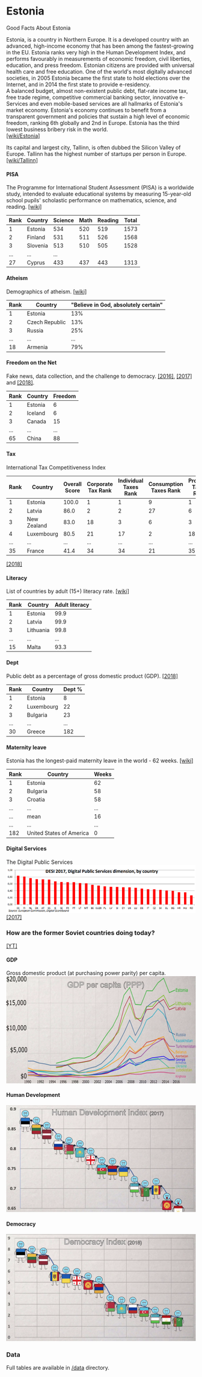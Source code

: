 # Estonia
Good Facts About Estonia

Estonia, is a country in Northern Europe. It is a developed country with an advanced, high-income economy that has been among the fastest-growing in the EU. Estonia ranks very high in the Human Development Index, and performs favourably in measurements of economic freedom, civil liberties, education, and press freedom. Estonian citizens are provided with universal health care and free education. One of the world's most digitally advanced societies, in 2005 Estonia became the first state to hold elections over the Internet, and in 2014 the first state to provide e-residency.  
A balanced budget, almost non-existent public debt, flat-rate income tax, free trade regime, competitive commercial banking sector, innovative e-Services and even mobile-based services are all hallmarks of Estonia's market economy.
Estonia's economy continues to benefit from a transparent government and policies that sustain a high level of economic freedom, ranking 6th globally and 2nd in Europe. Estonia has the third lowest business bribery risk in the world.  
[[wiki/Estonia]](https://en.wikipedia.org/wiki/Estonia)  

Its capital and largest city, Tallinn, is often dubbed the Silicon Valley of Europe. Tallinn has the highest number of startups per person in Europe.  
[[wiki/Tallinn]](https://en.wikipedia.org/wiki/Tallinn)


#### PISA

The Programme for International Student Assessment (PISA) is a worldwide study, intended to evaluate educational systems by measuring 15-year-old school pupils' scholastic performance on mathematics, science, and reading.  [[wiki]](https://en.wikipedia.org/wiki/Programme_for_International_Student_Assessment)

Rank|Country|Science|Math|Reading|Total
---|---|---|---|---|---
1|Estonia|534|520|519|1573
2|Finland|531|511|526|1568
3|Slovenia|513|510|505|1528
...|...|...
27|Cyprus|433|437|443|1313

 
#### Atheism

Demographics of atheism. [[wiki]](https://en.wikipedia.org/wiki/Demographics_of_atheism)

Rank|Country|"Believe in God, absolutely certain"
---|---|---
1|Estonia|13%
2|Czech Republic|13%
3|Russia|25%
...|...|...
18|Armenia|79%


#### Freedom on the Net

Fake news, data collection, and the challenge to democracy. [[2016]](https://freedomhouse.org/report/freedom-net/freedom-net-2016), [[2017]](https://freedomhouse.org/report/table-country-scores-fotn-2017) and [[2018]](https://freedomhouse.org/report/freedom-net/freedom-net-2018).

Rank|Country|Freedom
---|---|---
1|Estonia|6
2|Iceland|6
3|Canada|15
...|...|...
65|China|88


#### Tax

International Tax Competitiveness Index  

Rank|Country|Overall Score|Corporate Tax Rank|Individual Taxes Rank|Consumption Taxes Rank|Property Taxes Rank|International Tax Rules Rank
---|---|---|---|---|---|---|---
1|Estonia|100.0|1|1|9|1|6
2|Latvia|86.0|2|2|27|6|5
3|New Zealand|83.0|18|3|6|3|15
4|Luxembourg|80.5|21|17|2|18|1
...|...|...|...|...|...|...|...
35|France|41.4|34|34|21|35|24

[[2018]](https://taxfoundation.org/publications/international-tax-competitiveness-index/) 


#### Literacy

List of countries by adult (15+) literacy rate. [[wiki]](https://en.wikipedia.org/wiki/List_of_countries_by_literacy_rate)

Rank|Country|Adult literacy
---|---|---
1|Estonia|99.9
2|Latvia|99.9
3|Lithuania|99.8
...|...|...
15|Malta|93.3


#### Dept

Public debt as a percentage of gross domestic product (GDP). [[2018]](https://www.statista.com/statistics/269684/national-debt-in-eu-countries-in-relation-to-gross-domestic-product-gdp/)

Rank|Country|Dept %
---|---|---
1|Estonia|8
2|Luxembourg|22
3|Bulgaria|23
...|...|...
30|Greece|182


#### Maternity leave

Estonia has the longest-paid maternity leave in the world - 62 weeks. [[wiki]](https://en.wikipedia.org/wiki/Parental_leave) 

Rank|Country|Weeks
---|---|---
1|Estonia|62
2|Bulgaria|58
3|Croatia|58
...|...|...
...|mean|16
...|...|...
182|United States of America|0


#### Digital Services

The Digital Public Services  
![](images/digital.png)
[[2017]](http://ec.europa.eu/newsroom/document.cfm?doc_id=44393)


### How are the former Soviet countries doing today?

[[YT]](http://www.youtube.com/watch?v=ysNauzn_GUA)


#### GDP
Gross domestic product (at purchasing power parity) per capita.
![](images/GDP.png)


#### Human Development
![](images/human.png)


#### Democracy
![](images/democracy.png)


### Data
Full tables are available in [/data](https://github.com/korjusk/Estonia/tree/master/data) directory.


<!--- Comments and notes
No results at googles first page:
growth of life expectancy by countries
-->
